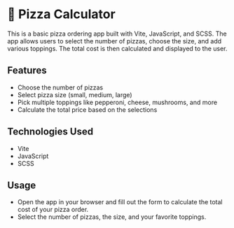 # 🍕 Pizza Calculator

This is a basic pizza ordering app built with Vite, JavaScript, and SCSS. The app allows users to select the number of pizzas, choose the size, and add various toppings. The total cost is then calculated and displayed to the user.

## Features

- Choose the number of pizzas
- Select pizza size (small, medium, large)
- Pick multiple toppings like pepperoni, cheese, mushrooms, and more
- Calculate the total price based on the selections

## Technologies Used

- Vite
- JavaScript
- SCSS

## Usage
- Open the app in your browser and fill out the form to calculate the total cost of your pizza order.
- Select the number of pizzas, the size, and your favorite toppings.
